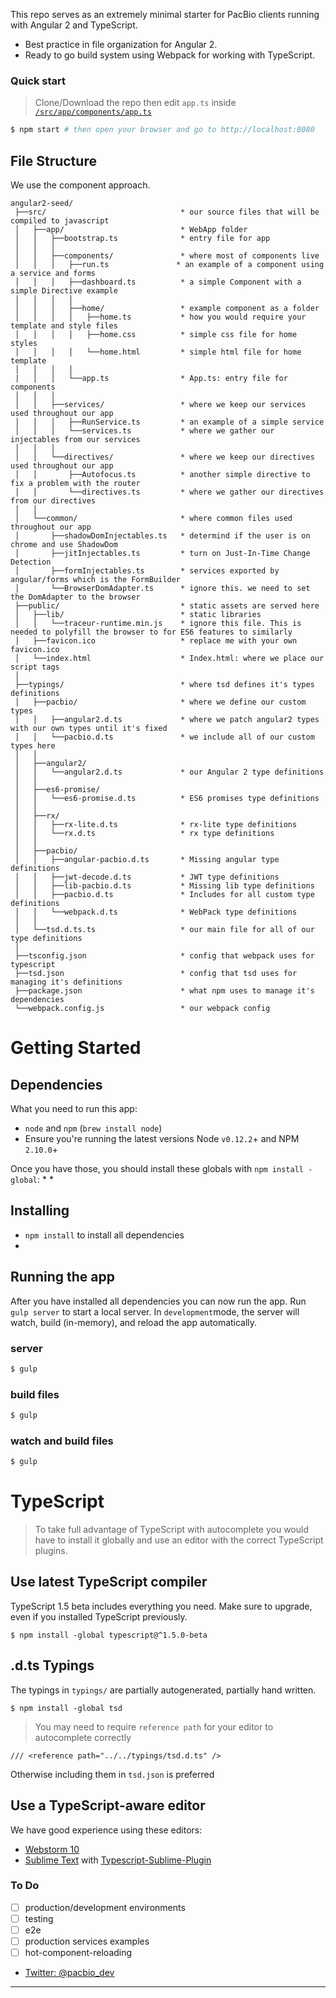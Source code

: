 This repo serves as an extremely minimal starter for PacBio clients running with Angular 2 and TypeScript.
* Best practice in file organization for Angular 2.
* Ready to go build system using Webpack for working with TypeScript.

### Quick start
> Clone/Download the repo then edit `app.ts` inside [`/src/app/components/app.ts`](/src/app/components/app.ts)

```bash
$ npm start # then open your browser and go to http://localhost:8080
```


## File Structure
We use the component approach.
```
angular2-seed/
 ├──src/                              * our source files that will be compiled to javascript
 │   ├──app/                          * WebApp folder
 │   │   ├──bootstrap.ts              * entry file for app
 │   │   │
 │   │   ├──components/               * where most of components live
 │   │   │   ├──run.ts               * an example of a component using a service and forms
 │   │   │   ├──dashboard.ts          * a simple Component with a simple Directive example
 │   │   │   │
 │   │   │   ├──home/                 * example component as a folder
 │   │   │   │   ├──home.ts           * how you would require your template and style files
 │   │   │   │   ├──home.css          * simple css file for home styles
 │   │   │   │   └──home.html         * simple html file for home template
 │   │   │   │
 |   │   │   └──app.ts                * App.ts: entry file for components
 │   │   │
 │   │   ├──services/                 * where we keep our services used throughout our app
 │   │   │   ├──RunService.ts         * an example of a simple service 
 │   │   │   └──services.ts           * where we gather our injectables from our services
 │   │   │
 │   │   └──directives/               * where we keep our directives used throughout our app
 │   │       ├──Autofocus.ts          * another simple directive to fix a problem with the router
 │   │       └──directives.ts         * where we gather our directives from our directives
 │   │
 │   └──common/                       * where common files used throughout our app
 │       ├──shadowDomInjectables.ts   * determind if the user is on chrome and use ShadowDom
 │       ├──jitInjectables.ts         * turn on Just-In-Time Change Detection
 │       ├──formInjectables.ts        * services exported by angular/forms which is the FormBuilder
 │       └──BrowserDomAdapter.ts      * ignore this. we need to set the DomAdapter to the browser
 ├──public/                           * static assets are served here
 │   ├──lib/                          * static libraries
 │   │   └──traceur-runtime.min.js    * ignore this file. This is needed to polyfill the browser to for ES6 features to similarly
 │   ├──favicon.ico                   * replace me with your own favicon.ico
 │   └──index.html                    * Index.html: where we place our script tags
 │
 ├──typings/                          * where tsd defines it's types definitions
 │   ├──pacbio/                       * where we define our custom types
 │   │   ├──angular2.d.ts             * where we patch angular2 types with our own types until it's fixed
 │   │   └──pacbio.d.ts               * we include all of our custom types here
 │   │
 │   ├──angular2/
 │   │   └──angular2.d.ts             * our Angular 2 type definitions
 │   │
 │   ├──es6-promise/
 │   │   └──es6-promise.d.ts          * ES6 promises type definitions
 │   │
 │   ├──rx/
 │   │   ├──rx-lite.d.ts              * rx-lite type definitions
 │   │   └──rx.d.ts                   * rx type definitions
 │   │
 │   ├──pacbio/
 │   │   ├──angular-pacbio.d.ts       * Missing angular type definitions
 │   │   ├──jwt-decode.d.ts           * JWT type definitions
 │   │   ├──lib-pacbio.d.ts           * Missing lib type definitions
 │   │   ├──pacbio.d.ts               * Includes for all custom type definitions
 │   │   └──webpack.d.ts              * WebPack type definitions
 │   │
 │   └──tsd.d.ts.ts                   * our main file for all of our type definitions
 │
 ├──tsconfig.json                     * config that webpack uses for typescript
 ├──tsd.json                          * config that tsd uses for managing it's definitions
 ├──package.json                      * what npm uses to manage it's dependencies
 └──webpack.config.js                 * our webpack config
```

# Getting Started
## Dependencies
What you need to run this app:
* `node` and `npm` (`brew install node`)
* Ensure you're running the latest versions Node `v0.12.2`+ and NPM `2.10.0`+

Once you have those, you should install these globals with `npm install -global`:
* 
* 

## Installing
* `npm install` to install all dependencies
* 

## Running the app
After you have installed all dependencies you can now run the app. Run `gulp server` to start a local server. In `development`mode, the server will watch, build (in-memory), and reload the app automatically.
 
### server
```bash
$ gulp
```

### build files
```bash
$ gulp
```

### watch and build files
```bash
$ gulp
```

# TypeScript
> To take full advantage of TypeScript with autocomplete you would have to install it globally and use an editor with the correct TypeScript plugins.

## Use latest TypeScript compiler
TypeScript 1.5 beta includes everything you need. Make sure to upgrade, even if you installed TypeScript previously.

    $ npm install -global typescript@^1.5.0-beta

## .d.ts Typings
The typings in `typings/` are partially autogenerated, partially hand
written. 

    $ npm install -global tsd
 > You may need to require `reference path` for your editor to autocomplete correctly
 ```
 /// <reference path="../../typings/tsd.d.ts" />
 ```
 Otherwise including them in `tsd.json` is preferred 

## Use a TypeScript-aware editor
We have good experience using these editors:

* [Webstorm 10](https://www.jetbrains.com/webstorm/download/)
* [Sublime Text](http://www.sublimetext.com/3) with [Typescript-Sublime-Plugin](https://github.com/Microsoft/Typescript-Sublime-plugin#installation)

### To Do
- [ ] production/development environments
- [ ] testing
- [ ] e2e
- [ ] production services examples
- [ ] hot-component-reloading

* [Twitter: @pacbio_dev](https://twitter.com/pacbio_dev)

___


